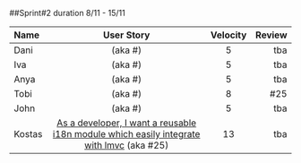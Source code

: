 ##Sprint#2 duration 8/11 - 15/11

Name | User Story | Velocity | Review
:-- | :--: | :--: | --:
Dani | []() (aka #)  | 5 | tba
Iva | []() (aka #) | 5 | tba
Anya | []() (aka #)  | 5 |  tba
Tobi | []() (aka #)  | 8 |  #25
John | []() (aka #) | 5 | tba
Kostas | [As a developer, I want a reusable i18n module which easily integrate with lmvc](https://github.com/SEP007/lmvc-patat/issues/25) (aka #25)  | 13 | tba
